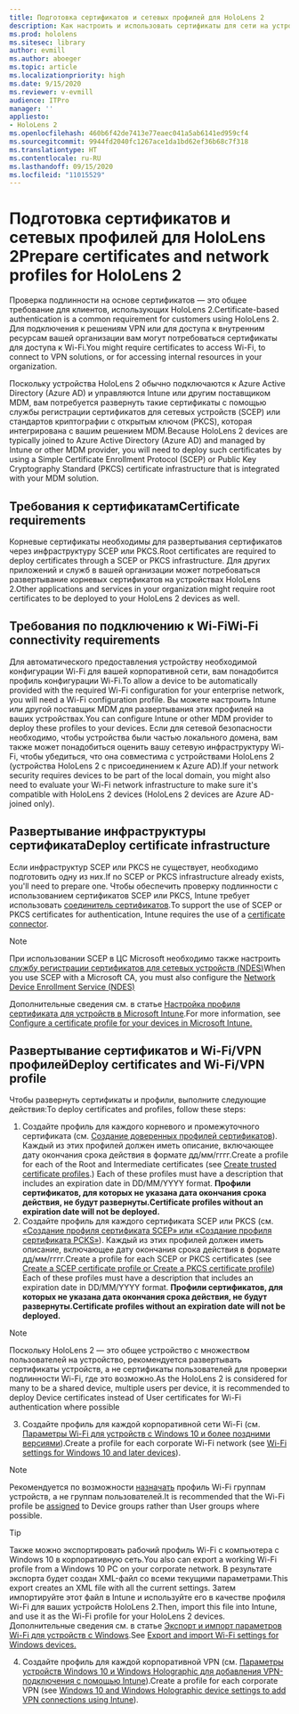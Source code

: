 ```yaml
---
title: Подготовка сертификатов и сетевых профилей для HoloLens 2
description: Как настроить и использовать сертификаты для сети на устройствах HoloLens 2
ms.prod: hololens
ms.sitesec: library
author: evmill
ms.author: aboeger
ms.topic: article
ms.localizationpriority: high
ms.date: 9/15/2020
ms.reviewer: v-evmill
audience: ITPro
manager: ''
appliesto:
- HoloLens 2
ms.openlocfilehash: 460b6f42de7413e77eaec041a5ab6141ed959cf4
ms.sourcegitcommit: 9944fd2040fc1267ace1da1bd62ef36b68c7f318
ms.translationtype: HT
ms.contentlocale: ru-RU
ms.lasthandoff: 09/15/2020
ms.locfileid: "11015529"
---
```

# <span data-ttu-id="587e5-103">Подготовка сертификатов и сетевых профилей для HoloLens 2</span><span class="sxs-lookup"><span data-stu-id="587e5-103">Prepare certificates and network profiles for HoloLens 2</span></span>

<span data-ttu-id="587e5-104">Проверка подлинности на основе сертификатов — это общее требование для клиентов, использующих HoloLens 2.</span><span class="sxs-lookup"><span data-stu-id="587e5-104">Certificate-based authentication is a common requirement for customers using HoloLens 2.</span></span> <span data-ttu-id="587e5-105">Для подключения к решениям VPN или для доступа к внутренним ресурсам вашей организации вам могут потребоваться сертификаты для доступа к Wi-Fi.</span><span class="sxs-lookup"><span data-stu-id="587e5-105">You might require certificates to access Wi-Fi, to connect to VPN solutions, or for accessing internal resources in your organization.</span></span>

<span data-ttu-id="587e5-106">Поскольку устройства HoloLens 2 обычно подключаются к Azure Active Directory (Azure AD) и управляются Intune или другим поставщиком MDM, вам потребуется развернуть такие сертификаты с помощью службы регистрации сертификатов для сетевых устройств (SCEP) или стандартов криптографии с открытым ключом (PKCS), которая интегрирована с вашим решением MDM.</span><span class="sxs-lookup"><span data-stu-id="587e5-106">Because HoloLens 2 devices are typically joined to Azure Active Directory (Azure AD) and managed by Intune or other MDM provider, you will need to deploy such certificates by using a Simple Certificate Enrollment Protocol (SCEP) or Public Key Cryptography Standard (PKCS) certificate infrastructure that is integrated with your MDM solution.</span></span>

## <span data-ttu-id="587e5-107">Требования к сертификатам</span><span class="sxs-lookup"><span data-stu-id="587e5-107">Certificate requirements</span></span>
<span data-ttu-id="587e5-108">Корневые сертификаты необходимы для развертывания сертификатов через инфраструктуру SCEP или PKCS.</span><span class="sxs-lookup"><span data-stu-id="587e5-108">Root certificates are required to deploy certificates through a SCEP or PKCS infrastructure.</span></span> <span data-ttu-id="587e5-109">Для других приложений и служб в вашей организации может потребоваться развертывание корневых сертификатов на устройствах HoloLens 2.</span><span class="sxs-lookup"><span data-stu-id="587e5-109">Other applications and services in your organization might require root certificates to be deployed to your HoloLens 2 devices as well.</span></span> 

## <span data-ttu-id="587e5-110">Требования по подключению к Wi-Fi</span><span class="sxs-lookup"><span data-stu-id="587e5-110">Wi-Fi connectivity requirements</span></span>
<span data-ttu-id="587e5-111">Для автоматического предоставления устройству необходимой конфигурации Wi-Fi для вашей корпоративной сети, вам понадобится профиль конфигурации Wi-Fi.</span><span class="sxs-lookup"><span data-stu-id="587e5-111">To allow a device to be automatically provided with the required Wi-Fi configuration for your enterprise network, you will need a Wi-Fi configuration profile.</span></span> <span data-ttu-id="587e5-112">Вы можете настроить Intune или другой поставщик MDM для развертывания этих профилей на ваших устройствах.</span><span class="sxs-lookup"><span data-stu-id="587e5-112">You can configure Intune or other MDM provider to deploy these profiles to your devices.</span></span> <span data-ttu-id="587e5-113">Если для сетевой безопасности необходимо, чтобы устройства были частью локального домена, вам также может понадобиться оценить вашу сетевую инфраструктуру Wi-Fi, чтобы убедиться, что она совместима с устройствами HoloLens 2 (устройства HoloLens 2 с присоединением к Azure AD).</span><span class="sxs-lookup"><span data-stu-id="587e5-113">If your network security requires devices to be part of the local domain, you might also need to evaluate your Wi-Fi network infrastructure to make sure it's compatible with HoloLens 2 devices (HoloLens 2 devices are Azure AD-joined only).</span></span>

## <span data-ttu-id="587e5-114">Развертывание инфраструктуры сертификата</span><span class="sxs-lookup"><span data-stu-id="587e5-114">Deploy certificate infrastructure</span></span>
<span data-ttu-id="587e5-115">Если инфраструктур SCEP или PKCS не существует, необходимо подготовить одну из них.</span><span class="sxs-lookup"><span data-stu-id="587e5-115">If no SCEP or PKCS infrastructure already exists, you'll need to prepare one.</span></span> <span data-ttu-id="587e5-116">Чтобы обеспечить проверку подлинности с использованием сертификатов SCEP или PKCS, Intune требует использовать [соединитель сертификатов](https://docs.microsoft.com/mem/intune/protect/certificate-connectors).</span><span class="sxs-lookup"><span data-stu-id="587e5-116">To support the use of SCEP or PKCS certificates for authentication, Intune requires the use of a [certificate connector](https://docs.microsoft.com/mem/intune/protect/certificate-connectors).</span></span>

> [!NOTE]
> <span data-ttu-id="587e5-117">При использовании SCEP в ЦС Microsoft необходимо также настроить [службу регистрации сертификатов для сетевых устройств (NDES)](https://docs.microsoft.com/mem/intune/protect/certificates-scep-configure#set-up-ndes)</span><span class="sxs-lookup"><span data-stu-id="587e5-117">When you use SCEP with a Microsoft CA, you must also configure the [Network Device Enrollment Service (NDES)](https://docs.microsoft.com/mem/intune/protect/certificates-scep-configure#set-up-ndes)</span></span>

<span data-ttu-id="587e5-118">Дополнительные сведения см. в статье [Настройка профиля сертификата для устройств в Microsoft Intune](https://docs.microsoft.com/intune/certificates-configure).</span><span class="sxs-lookup"><span data-stu-id="587e5-118">For more information, see [Configure a certificate profile for your devices in Microsoft Intune.](https://docs.microsoft.com/intune/certificates-configure)</span></span>

## <span data-ttu-id="587e5-119">Развертывание сертификатов и Wi-Fi/VPN профилей</span><span class="sxs-lookup"><span data-stu-id="587e5-119">Deploy certificates and Wi-Fi/VPN profile</span></span>
<span data-ttu-id="587e5-120">Чтобы развернуть сертификаты и профили, выполните следующие действия:</span><span class="sxs-lookup"><span data-stu-id="587e5-120">To deploy certificates and profiles, follow these steps:</span></span>
1.  <span data-ttu-id="587e5-121">Создайте профиль для каждого корневого и промежуточного сертификата (см. [Создание доверенных профилей сертификатов](https://docs.microsoft.com/intune/protect/certificates-configure#create-trusted-certificate-profiles)). Каждый из этих профилей должен иметь описание, включающее дату окончания срока действия в формате дд/мм/гггг.</span><span class="sxs-lookup"><span data-stu-id="587e5-121">Create a profile for each of the Root and Intermediate certificates (see [Create trusted certificate profiles](https://docs.microsoft.com/intune/protect/certificates-configure#create-trusted-certificate-profiles).) Each of these profiles must have a description that includes an expiration date in DD/MM/YYYY format.</span></span> **<span data-ttu-id="587e5-122">Профили сертификатов, для которых не указана дата окончания срока действия, не будут развернуты.</span><span class="sxs-lookup"><span data-stu-id="587e5-122">Certificate profiles without an expiration date will not be deployed.</span></span>**
1.  <span data-ttu-id="587e5-123">Создайте профиль для каждого сертификата SCEP или PKCS (см. [«Создание профиля сертификата SCEP» или «Создание профиля сертификата PCKS»](https://docs.microsoft.com/intune/protect/certficates-pfx-configure#create-a-pkcs-certificate-profile)). Каждый из этих профилей должен иметь описание, включающее дату окончания срока действия в формате дд/мм/гггг.</span><span class="sxs-lookup"><span data-stu-id="587e5-123">Create a profile for each SCEP or PKCS certificates (see [Create a SCEP certificate profile or Create a PKCS certificate profile](https://docs.microsoft.com/intune/protect/certficates-pfx-configure#create-a-pkcs-certificate-profile)) Each of these profiles must have a description that includes an expiration date in DD/MM/YYYY format.</span></span> **<span data-ttu-id="587e5-124">Профили сертификатов, для которых не указана дата окончания срока действия, не будут развернуты.</span><span class="sxs-lookup"><span data-stu-id="587e5-124">Certificate profiles without an expiration date will not be deployed.</span></span>**

> [!NOTE]
> <span data-ttu-id="587e5-125">Поскольку HoloLens 2 — это общее устройство с множеством пользователей на устройство, рекомендуется развертывать сертификаты устройств, а не сертификаты пользователей для проверки подлинности Wi-Fi, где это возможно.</span><span class="sxs-lookup"><span data-stu-id="587e5-125">As the HoloLens 2 is considered for many to be a shared device, multiple users per device, it is recommended to deploy Device certificates instead of User certificates for Wi-Fi authentication where possible</span></span>

3.  <span data-ttu-id="587e5-126">Создайте профиль для каждой корпоративной сети Wi-Fi (см. [Параметры Wi-Fi для устройств с Windows 10 и более поздними версиями](https://docs.microsoft.com/intune/wi-fi-settings-windows)).</span><span class="sxs-lookup"><span data-stu-id="587e5-126">Create a profile for each corporate Wi-Fi network (see [Wi-Fi settings for Windows 10 and later devices](https://docs.microsoft.com/intune/wi-fi-settings-windows)).</span></span> 
> [!NOTE]
> <span data-ttu-id="587e5-127">Рекомендуется по возможности [назначать](https://docs.microsoft.com/mem/intune/configuration/device-profile-assign) профиль Wi-Fi группам устройств, а не группам пользователей.</span><span class="sxs-lookup"><span data-stu-id="587e5-127">It is recommended that the Wi-Fi profile be [assigned](https://docs.microsoft.com/mem/intune/configuration/device-profile-assign) to Device groups rather than User groups where possible.</span></span> 

> [!TIP]
> <span data-ttu-id="587e5-128">Также можно экспортировать рабочий профиль Wi-Fi с компьютера с Windows 10 в корпоративную сеть.</span><span class="sxs-lookup"><span data-stu-id="587e5-128">You also can export a working Wi-Fi profile from a Windows 10 PC on your corporate network.</span></span> <span data-ttu-id="587e5-129">В результате экспорта будет создан XML-файл со всеми текущими параметрами.</span><span class="sxs-lookup"><span data-stu-id="587e5-129">This export creates an XML file with all the current settings.</span></span> <span data-ttu-id="587e5-130">Затем импортируйте этот файл в Intune и используйте его в качестве профиля Wi-Fi для ваших устройств HoloLens 2.</span><span class="sxs-lookup"><span data-stu-id="587e5-130">Then, import this file into Intune, and use it as the Wi-Fi profile for your HoloLens 2 devices.</span></span> <span data-ttu-id="587e5-131">Дополнительные сведения см. в статье [Экспорт и импорт параметров Wi-Fi для устройств с Windows](https://docs.microsoft.com/mem/intune/configuration/wi-fi-settings-import-windows-8-1).</span><span class="sxs-lookup"><span data-stu-id="587e5-131">See [Export and import Wi-Fi settings for Windows devices.](https://docs.microsoft.com/mem/intune/configuration/wi-fi-settings-import-windows-8-1)</span></span>

4.  <span data-ttu-id="587e5-132">Создайте профиль для каждой корпоративной VPN (см. [Параметры устройств Windows 10 и Windows Holographic для добавления VPN-подключения с помощью Intune](https://docs.microsoft.com/intune/vpn-settings-windows-10)).</span><span class="sxs-lookup"><span data-stu-id="587e5-132">Create a profile for each corporate VPN (see [Windows 10 and Windows Holographic device settings to add VPN connections using Intune](https://docs.microsoft.com/intune/vpn-settings-windows-10)).</span></span>




